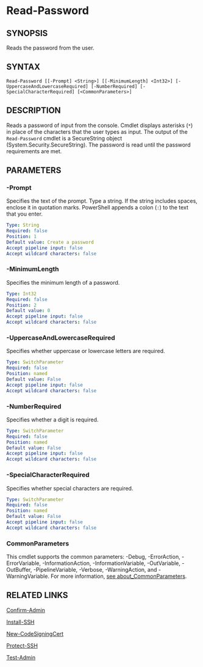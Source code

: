 # Read-Password

## SYNOPSIS
Reads the password from the user.

[\\]: # (END SYNOPSIS)

## SYNTAX
```
Read-Password [[-Prompt] <String>] [[-MinimumLength] <Int32>] [-UppercaseAndLowercaseRequired] [-NumberRequired] [-SpecialCharacterRequired] [<CommonParameters>]
```

[\\]: # (END SYNTAX)

## DESCRIPTION
Reads a password of input from the console. Cmdlet displays asterisks (``*``) in place of the characters that the user types as input. The output of the ``Read-Password`` cmdlet is a SecureString object (System.Security.SecureString). The password is read until the password requirements are met.

[\\]: # (END DESCRIPTION)

## PARAMETERS

### -Prompt
Specifies the text of the prompt. Type a string. If the string includes spaces, enclose it in quotation marks. PowerShell appends a colon (``:``) to the text that you enter.
```yaml
Type: String
Required: false
Position: 1
Default value: Create a password
Accept pipeline input: false
Accept wildcard characters: false
```

### -MinimumLength
Specifies the minimum length of a password.
```yaml
Type: Int32
Required: false
Position: 2
Default value: 0
Accept pipeline input: false
Accept wildcard characters: false
```

### -UppercaseAndLowercaseRequired
Specifies whether uppercase or lowercase letters are required.
```yaml
Type: SwitchParameter
Required: false
Position: named
Default value: False
Accept pipeline input: false
Accept wildcard characters: false
```

### -NumberRequired
Specifies whether a digit is required.
```yaml
Type: SwitchParameter
Required: false
Position: named
Default value: False
Accept pipeline input: false
Accept wildcard characters: false
```

### -SpecialCharacterRequired
Specifies whether special characters are required.
```yaml
Type: SwitchParameter
Required: false
Position: named
Default value: False
Accept pipeline input: false
Accept wildcard characters: false
```

### CommonParameters
This cmdlet supports the common parameters: -Debug, -ErrorAction, -ErrorVariable, -InformationAction, -InformationVariable, -OutVariable, -OutBuffer, -PipelineVariable, -Verbose, -WarningAction, and -WarningVariable. For more information, [see about_CommonParameters](https://docs.microsoft.com/pl-pl/powershell/module/microsoft.powershell.core/about/about_commonparameters).

[\\]: # (END PARAMETERS)

## RELATED LINKS
[Confirm-Admin](Confirm-Admin.md)

[Install-SSH](Install-SSH.md)

[New-CodeSigningCert](New-CodeSigningCert.md)

[Protect-SSH](Protect-SSH.md)

[Test-Admin](Test-Admin.md)

[\\]: # (END RELATED LINKS)

[\\]: # (Generated by PSDocsGenerator)
[\\]: # (https://github.com/akotu235/PSDocsGenerator)
